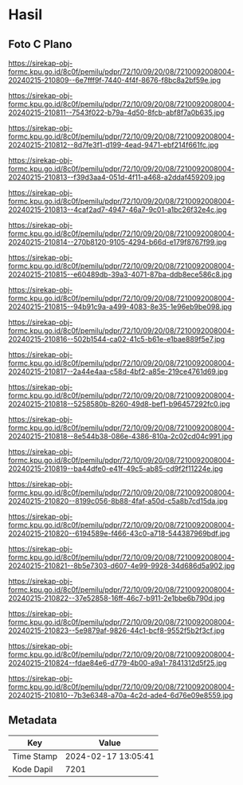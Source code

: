 # Hasil

## Foto C Plano

https://sirekap-obj-formc.kpu.go.id/8c0f/pemilu/pdpr/72/10/09/20/08/7210092008004-20240215-210809--6e7fff9f-7440-4f4f-8676-f8bc8a2bf59e.jpg

https://sirekap-obj-formc.kpu.go.id/8c0f/pemilu/pdpr/72/10/09/20/08/7210092008004-20240215-210811--7543f022-b79a-4d50-8fcb-abf8f7a0b635.jpg

https://sirekap-obj-formc.kpu.go.id/8c0f/pemilu/pdpr/72/10/09/20/08/7210092008004-20240215-210812--8d7fe3f1-d199-4ead-9471-ebf214f661fc.jpg

https://sirekap-obj-formc.kpu.go.id/8c0f/pemilu/pdpr/72/10/09/20/08/7210092008004-20240215-210813--f39d3aa4-051d-4f11-a468-a2ddaf459209.jpg

https://sirekap-obj-formc.kpu.go.id/8c0f/pemilu/pdpr/72/10/09/20/08/7210092008004-20240215-210813--4caf2ad7-4947-46a7-9c01-a1bc26f32e4c.jpg

https://sirekap-obj-formc.kpu.go.id/8c0f/pemilu/pdpr/72/10/09/20/08/7210092008004-20240215-210814--270b8120-9105-4294-b66d-e179f8767f99.jpg

https://sirekap-obj-formc.kpu.go.id/8c0f/pemilu/pdpr/72/10/09/20/08/7210092008004-20240215-210815--e60489db-39a3-4071-87ba-ddb8ece586c8.jpg

https://sirekap-obj-formc.kpu.go.id/8c0f/pemilu/pdpr/72/10/09/20/08/7210092008004-20240215-210815--94b91c9a-a499-4083-8e35-1e96eb9be098.jpg

https://sirekap-obj-formc.kpu.go.id/8c0f/pemilu/pdpr/72/10/09/20/08/7210092008004-20240215-210816--502b1544-ca02-41c5-b61e-e1bae889f5e7.jpg

https://sirekap-obj-formc.kpu.go.id/8c0f/pemilu/pdpr/72/10/09/20/08/7210092008004-20240215-210817--2a44e4aa-c58d-4bf2-a85e-219ce4761d69.jpg

https://sirekap-obj-formc.kpu.go.id/8c0f/pemilu/pdpr/72/10/09/20/08/7210092008004-20240215-210818--5258580b-8260-49d8-bef1-b96457292fc0.jpg

https://sirekap-obj-formc.kpu.go.id/8c0f/pemilu/pdpr/72/10/09/20/08/7210092008004-20240215-210818--8e544b38-086e-4386-810a-2c02cd04c991.jpg

https://sirekap-obj-formc.kpu.go.id/8c0f/pemilu/pdpr/72/10/09/20/08/7210092008004-20240215-210819--ba44dfe0-e41f-49c5-ab85-cd9f2f11224e.jpg

https://sirekap-obj-formc.kpu.go.id/8c0f/pemilu/pdpr/72/10/09/20/08/7210092008004-20240215-210820--8199c056-8b88-4faf-a50d-c5a8b7cd15da.jpg

https://sirekap-obj-formc.kpu.go.id/8c0f/pemilu/pdpr/72/10/09/20/08/7210092008004-20240215-210820--6194589e-f466-43c0-a718-544387969bdf.jpg

https://sirekap-obj-formc.kpu.go.id/8c0f/pemilu/pdpr/72/10/09/20/08/7210092008004-20240215-210821--8b5e7303-d607-4e99-9928-34d686d5a902.jpg

https://sirekap-obj-formc.kpu.go.id/8c0f/pemilu/pdpr/72/10/09/20/08/7210092008004-20240215-210822--37e52858-16ff-46c7-b911-2e1bbe6b790d.jpg

https://sirekap-obj-formc.kpu.go.id/8c0f/pemilu/pdpr/72/10/09/20/08/7210092008004-20240215-210823--5e9879af-9826-44c1-bcf8-9552f5b2f3cf.jpg

https://sirekap-obj-formc.kpu.go.id/8c0f/pemilu/pdpr/72/10/09/20/08/7210092008004-20240215-210824--fdae84e6-d779-4b00-a9a1-7841312d5f25.jpg

https://sirekap-obj-formc.kpu.go.id/8c0f/pemilu/pdpr/72/10/09/20/08/7210092008004-20240215-210810--7b3e6348-a70a-4c2d-ade4-6d76e09e8559.jpg


## Metadata

| Key        | Value               |
| ---------- | ------------------- |
| Time Stamp | 2024-02-17 13:05:41 |
| Kode Dapil | 7201                |



